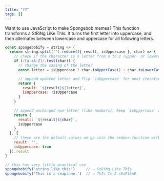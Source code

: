 ```yaml
---
title: "??"
tags: []
---
```

Want to use JavaScript to make Spongebob memes? This function transforms a StRiNg LiKe ThIs. It turns the first letter into uppercase, and then alternates between lowercase and uppercase for all following letters.

```js
const spongebobify = string => {
  return string.split('').reduce(({ result, isUppercase }, char) => {
    // check if the character is a letter from a to z (upper- or lowercase)
    if (/[a-zA-Z]/.test(char)) {
      // change the casing of the letter
      const letter = isUppercase ? char.toUpperCase() : char.toLowerCase()

      // append updated letter and flip `isUppercase` for next iteration
      return {
        result: `${result}${letter}`,
        isUppercase: !isUppercase
      }
    }
    
    // append unchanged non-letter (like numbers), keep `isUppercase` as is
    return {
      result: `${result}${char}`,
      isUppercase
    }
  }, {
    // these are the default values we go into the reduce-function with
    result: '',
    isUppercase: true
  }).result
}

// this has very little practical use
spongebobify('string like this')     // ⇒ StRiNg LiKe ThIs
spongebobify('This is a seaplane.')  // ⇒ ThIs Is A sEaPlAnE.
```
